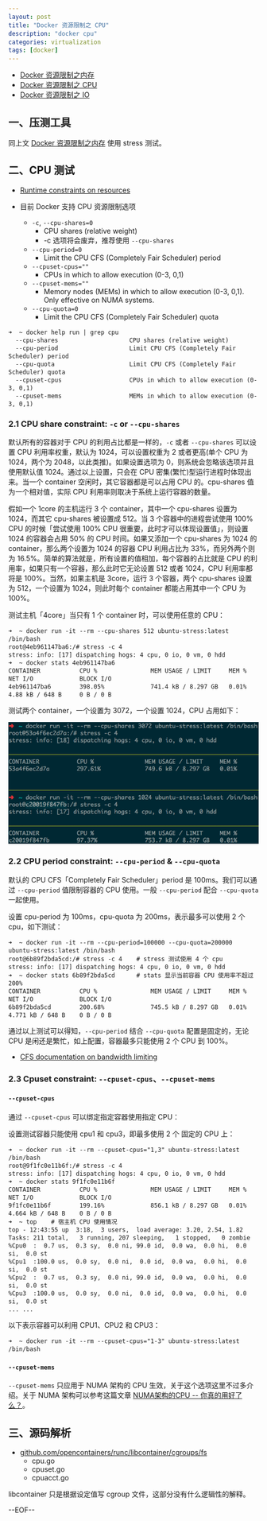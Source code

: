 ```yaml
---
layout: post
title: "Docker 资源限制之 CPU"
description: "docker cpu"
categories: virtualization
tags: [docker]
---
```


* [Docker 资源限制之内存](http://blog.opskumu.com/docker-memory-limit.html)
* [Docker 资源限制之 CPU](http://blog.opskumu.com/docker-cpu-limit.html)
* [Docker 资源限制之 IO](http://blog.opskumu.com/docker-io-limit.html)

## 一、压测工具

同上文 [Docker 资源限制之内存](http://blog.opskumu.com/docker-memory-limit.html) 使用 stress 测试。

## 二、CPU 测试

* [Runtime constraints on resources](https://docs.docker.com/engine/reference/run/#runtime-constraints-on-resources)

* 目前 Docker 支持 CPU 资源限制选项
    * `-c`, `--cpu-shares=0`
        * CPU shares (relative weight)
        * -c 选项将会废弃，推荐使用 `--cpu-shares`
    * `--cpu-period=0`
        * Limit the CPU CFS (Completely Fair Scheduler) period
    * `--cpuset-cpus=""`
        * CPUs in which to allow execution (0-3, 0,1)
    * `--cpuset-mems=""`
        * Memory nodes (MEMs) in which to allow execution (0-3, 0,1). Only effective on NUMA systems.
    * `--cpu-quota=0`
        * Limit the CPU CFS (Completely Fair Scheduler) quota

```
➜  ~ docker help run | grep cpu
  --cpu-shares                    CPU shares (relative weight)
  --cpu-period                    Limit CPU CFS (Completely Fair Scheduler) period
  --cpu-quota                     Limit CPU CFS (Completely Fair Scheduler) quota
  --cpuset-cpus                   CPUs in which to allow execution (0-3, 0,1)
  --cpuset-mems                   MEMs in which to allow execution (0-3, 0,1)
```

### 2.1 CPU share constraint: `-c` or `--cpu-shares`

默认所有的容器对于 CPU 的利用占比都是一样的，`-c` 或者 `--cpu-shares` 可以设置 CPU 利用率权重，默认为 1024，可以设置权重为 2 或者更高(单个 CPU 为 1024，两个为 2048，以此类推)。如果设置选项为 0，则系统会忽略该选项并且使用默认值 1024。通过以上设置，只会在 CPU 密集(繁忙)型运行进程时体现出来。当一个 container 空闲时，其它容器都是可以占用 CPU 的。cpu-shares 值为一个相对值，实际 CPU 利用率则取决于系统上运行容器的数量。

假如一个 1core 的主机运行 3 个 container，其中一个 cpu-shares 设置为 1024，而其它 cpu-shares 被设置成 512。当 3 个容器中的进程尝试使用 100% CPU 的时候「尝试使用 100% CPU 很重要，此时才可以体现设置值」，则设置 1024 的容器会占用 50% 的 CPU 时间。如果又添加一个 cpu-shares 为 1024 的 container，那么两个设置为 1024 的容器 CPU 利用占比为 33%，而另外两个则为 16.5%。简单的算法就是，所有设置的值相加，每个容器的占比就是 CPU 的利用率，如果只有一个容器，那么此时它无论设置 512 或者 1024，CPU 利用率都将是 100%。当然，如果主机是 3core，运行 3 个容器，两个 cpu-shares 设置为 512，一个设置为 1024，则此时每个 container 都能占用其中一个 CPU 为 100%。

测试主机「4core」当只有 1 个 container 时，可以使用任意的 CPU：

```
➜  ~ docker run -it --rm --cpu-shares 512 ubuntu-stress:latest /bin/bash
root@4eb961147ba6:/# stress -c 4
stress: info: [17] dispatching hogs: 4 cpu, 0 io, 0 vm, 0 hdd
➜  ~ docker stats 4eb961147ba6
CONTAINER           CPU %               MEM USAGE / LIMIT     MEM %               NET I/O             BLOCK I/O
4eb961147ba6        398.05%             741.4 kB / 8.297 GB   0.01%               4.88 kB / 648 B     0 B / 0 B
```

测试两个 container，一个设置为 3072，一个设置 1024，CPU 占用如下：

![cpu test](/images/cpu-test.png)

### 2.2 CPU period constraint: `--cpu-period` & `--cpu-quota`

默认的 CPU CFS「Completely Fair Scheduler」period 是 100ms。我们可以通过 `--cpu-period` 值限制容器的 CPU 使用。一般 `--cpu-period` 配合 `--cpu-quota` 一起使用。

设置 cpu-period 为 100ms，cpu-quota 为 200ms，表示最多可以使用 2 个 cpu，如下测试：

```
➜  ~ docker run -it --rm --cpu-period=100000 --cpu-quota=200000 ubuntu-stress:latest /bin/bash
root@6b89f2bda5cd:/# stress -c 4    # stress 测试使用 4 个 cpu
stress: info: [17] dispatching hogs: 4 cpu, 0 io, 0 vm, 0 hdd
➜  ~ docker stats 6b89f2bda5cd      # stats 显示当前容器 CPU 使用率不超过 200%
CONTAINER           CPU %               MEM USAGE / LIMIT     MEM %               NET I/O             BLOCK I/O
6b89f2bda5cd        200.68%             745.5 kB / 8.297 GB   0.01%               4.771 kB / 648 B    0 B / 0 B
```

通过以上测试可以得知，`--cpu-period` 结合 `--cpu-quota` 配置是固定的，无论 CPU 是闲还是繁忙，如上配置，容器最多只能使用 2 个 CPU 到 100%。

* [CFS documentation on bandwidth limiting](https://www.kernel.org/doc/Documentation/scheduler/sched-bwc.txt)

### 2.3 Cpuset constraint: `--cpuset-cpus`、`--cpuset-mems`

#### `--cpuset-cpus`

通过 `--cpuset-cpus` 可以绑定指定容器使用指定 CPU：

设置测试容器只能使用 cpu1 和 cpu3，即最多使用 2 个 固定的 CPU 上：

```
➜  ~ docker run -it --rm --cpuset-cpus="1,3" ubuntu-stress:latest /bin/bash
root@9f1fc0e11b6f:/# stress -c 4
stress: info: [17] dispatching hogs: 4 cpu, 0 io, 0 vm, 0 hdd
➜  ~ docker stats 9f1fc0e11b6f
CONTAINER           CPU %               MEM USAGE / LIMIT     MEM %               NET I/O             BLOCK I/O
9f1fc0e11b6f        199.16%             856.1 kB / 8.297 GB   0.01%               4.664 kB / 648 B    0 B / 0 B
➜  ~ top    # 宿主机 CPU 使用情况
top - 12:43:55 up  3:18,  3 users,  load average: 3.20, 2.54, 1.82
Tasks: 211 total,   3 running, 207 sleeping,   1 stopped,   0 zombie
%Cpu0  :  0.7 us,  0.3 sy,  0.0 ni, 99.0 id,  0.0 wa,  0.0 hi,  0.0 si,  0.0 st
%Cpu1  :100.0 us,  0.0 sy,  0.0 ni,  0.0 id,  0.0 wa,  0.0 hi,  0.0 si,  0.0 st
%Cpu2  :  0.7 us,  0.3 sy,  0.0 ni, 99.0 id,  0.0 wa,  0.0 hi,  0.0 si,  0.0 st
%Cpu3  :100.0 us,  0.0 sy,  0.0 ni,  0.0 id,  0.0 wa,  0.0 hi,  0.0 si,  0.0 st
... ...
```

以下表示容器可以利用 CPU1、CPU2 和 CPU3：

```
➜  ~ docker run -it --rm --cpuset-cpus="1-3" ubuntu-stress:latest /bin/bash
```

#### `--cpuset-mems`

`--cpuset-mems` 只应用于 NUMA 架构的 CPU 生效，关于这个选项这里不过多介绍。关于 NUMA 架构可以参考这篇文章 [NUMA架构的CPU -- 你真的用好了么？](http://cenalulu.github.io/linux/numa/)。

## 三、源码解析

* [github.com/opencontainers/runc/libcontainer/cgroups/fs](https://github.com/opencontainers/runc/tree/master/libcontainer/cgroups/fs)
    * cpu.go
    * cpuset.go
    * cpuacct.go

libcontainer 只是根据设定值写 cgroup 文件，这部分没有什么逻辑性的解释。

--EOF--
